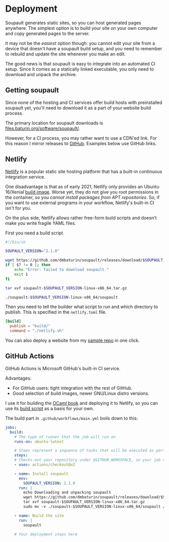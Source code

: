 # Deployment

<div id="generated-toc"> </div>

Soupault generates static sites, so you can host generated pages anywhere.
The simplest option is to build your site on your own computer and copy generated
pages to the server.

It may not be the _easiest_ option though: you cannot edit your site from a device
that doesn't have a soupault build setup, and you need to remember to rebuild and update
the site whenever you make an edit.

The good news is that soupault is easy to integrate into an automated CI setup.
Since it comes as a statically linked executable, you only need to download
and unpack the archive.

## Getting soupault

Since none of the hosting and CI services offer build hosts with preinstalled soupault yet,
you'll need to download it as a part of your website build process.

The primary location for soupault downloads is [files.baturin.org/software/soupault/](https://files.baturin.org/software/soupault/).

However, for a CI process, you may rather want to use a CDN'ed link. For this reason I mirror releases to [GitHub](https://github.com/dmbaturin/soupault/releases).
Examples below use GitHub links.

## Netlify

[Netlify](https://netlify.com) is a popular static site hosting platform
that has a built-in continuous integration service.

One disadvantage is that as of early 2021, Netlify only provides an Ubuntu 16/Xenial [build image](https://github.com/netlify/build-image).
Worse yet, they do not give you root permissions in the container, so you _cannot install packages from APT repositories_.
So, if you want to use external programs in your workflow, Netlify's built-in CI isn't for you.

On the plus side, Netlify allows rather free-form build scripts and doesn't make you write fragile YAML files.

First you need a build script.

```bash
#!/bin/sh

SOUPAULT_VERSION="2.1.0"

wget https://github.com/dmbaturin/soupault/releases/download/$SOUPAULT_VERSION/soupault-$SOUPAULT_VERSION-linux-x86_64.tar.gz
if [ $? != 0 ]; then
    echo "Error: failed to download soupault."
    exit 1
fi

tar xvf soupault-$SOUPAULT_VERSION-linux-x86_64.tar.gz

./soupault-$SOUPAULT_VERSION-linux-x86_64/soupault
```

Then you need to tell the builder what script to run and which directory to publish.
This is specified in the `netlify.toml` file.

```toml
[build]
  publish = "build/"
  command = "./netlify.sh"
```

You can also deploy a website from my [sample repo](https://app.netlify.com/start/deploy?repository=dmbaturin/soupault-sample-blog) in one click.

## GitHub Actions

GitHub Actions is Microsoft GitHub's built-in CI service.

Advantages:

* For GitHub users: tight integration with the rest of GitHub.
* Good selection of build images, newer GNU/Linux distro versions.

I use it for building the [OCaml book](https://ocamlbook.org) and deploying it to Netlify,
so you can use its [build script](https://github.com/dmbaturin/ocaml-book/blob/master/.github/workflows/main.yml) as a basis for your own.

The build part in `.github/workflows/main.yml` boils down to this:

```yaml
jobs:
  build:
    # The type of runner that the job will run on
    runs-on: ubuntu-latest

    # Steps represent a sequence of tasks that will be executed as part of the job
    steps:
    # Checks-out your repository under $GITHUB_WORKSPACE, so your job can access it
    - uses: actions/checkout@v2

    - name: Install soupault
      env:
        SOUPAULT_VERSION: 2.1.0
      run: |
        echo Downloading and unpacking soupault
        wget https://github.com/dmbaturin/soupault/releases/download/$SOUPAULT_VERSION/soupault-$SOUPAULT_VERSION-linux-x86_64.tar.gz
        tar xvf soupault-$SOUPAULT_VERSION-linux-x86_64.tar.gz
        sudo mv -v ./soupault-$SOUPAULT_VERSION-linux-x86_64/soupault /usr/bin/

    - name: Build the site
      run: |
        soupault

    # Your deployment steps here
```
